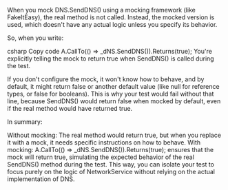  When you mock DNS.SendDNS() using a mocking framework (like FakeItEasy), the real method is not called. Instead, the mocked version is used, which doesn't have any actual logic unless you specify its behavior.

So, when you write:

csharp
Copy code
A.CallTo(() => _dNS.SendDNS()).Returns(true);
You're explicitly telling the mock to return true when SendDNS() is called during the test.

If you don't configure the mock, it won't know how to behave, and by default, it might return false or another default value (like null for reference types, or false for booleans). This is why your test would fail without that line, because SendDNS() would return false when mocked by default, even if the real method would have returned true.

In summary:

Without mocking: The real method would return true, but when you replace it with a mock, it needs specific instructions on how to behave.
With mocking: A.CallTo(() => _dNS.SendDNS()).Returns(true); ensures that the mock will return true, simulating the expected behavior of the real SendDNS() method during the test.
This way, you can isolate your test to focus purely on the logic of NetworkService without relying on the actual implementation of DNS.